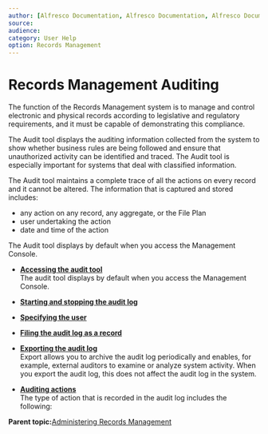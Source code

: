 ```yaml
---
author: [Alfresco Documentation, Alfresco Documentation, Alfresco Documentation]
source: 
audience: 
category: User Help
option: Records Management
---
```


# Records Management Auditing

The function of the Records Management system is to manage and control electronic and physical records according to legislative and regulatory requirements, and it must be capable of demonstrating this compliance.

The Audit tool displays the auditing information collected from the system to show whether business rules are being followed and ensure that unauthorized activity can be identified and traced. The Audit tool is especially important for systems that deal with classified information.

The Audit tool maintains a complete trace of all the actions on every record and it cannot be altered. The information that is captured and stored includes:

-   any action on any record, any aggregate, or the File Plan
-   user undertaking the action
-   date and time of the action

The Audit tool displays by default when you access the Management Console.

-   **[Accessing the audit tool](../tasks/rm-audit-access.md)**  
The audit tool displays by default when you access the Management Console.
-   **[Starting and stopping the audit log](../tasks/rm-audit-startstop.md)**  

-   **[Specifying the user](../tasks/rm-audit-user.md)**  

-   **[Filing the audit log as a record](../tasks/rm-audit-filerecord.md)**  

-   **[Exporting the audit log](../tasks/rm-audit-export.md)**  
Export allows you to archive the audit log periodically and enables, for example, external auditors to examine or analyze system activity. When you export the audit log, this does not affect the audit log in the system.
-   **[Auditing actions](../concepts/rm-audit-actions.md)**  
The type of action that is recorded in the audit log includes the following:

**Parent topic:**[Administering Records Management](../concepts/rm-admin-intro.md)

